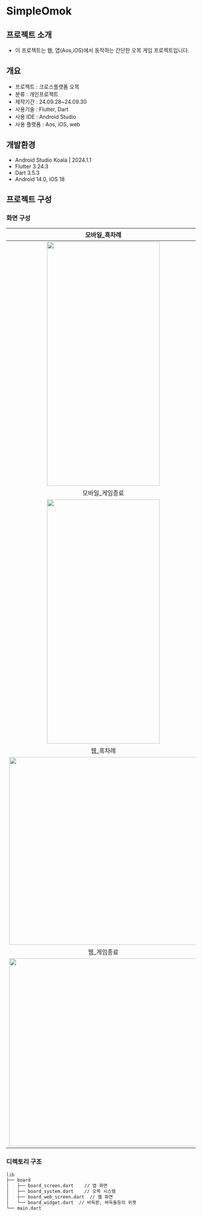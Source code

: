 # SimpleOmok

## 프로젝트 소개
- 이 프로젝트는 웹, 앱(Aos,iOS)에서 동작하는 간단한 오목 게임 프로젝트입니다.

## 개요
- 프로젝트 : 크로스플랫폼 오목
- 분류 : 개인프로젝트
- 제작기간 : 24.09.28~24.09.30
- 사용기술 : Flutter, Dart
- 사용 IDE : Android Studio
- 사용 플랫폼 : Aos, iOS, web

## 개발환경
- Android Studio Koala | 2024.1.1
- Flutter 3.24.3
- Dart 3.5.3
- Android 14.0, iOS 18

## 프로젝트 구성
### 화면 구성
|모바일_흑차례|모바일_백차례|
|:---:|:---:|
|<img src = "https://github.com/user-attachments/assets/c0e83204-6107-4795-8ea0-1b323c10f1cb" width="300" height="650">|<img src = "https://github.com/user-attachments/assets/105e25ef-3038-4c36-ba51-7b520466f71c" width="300" height="650">|
|모바일_게임종료||
|<img src = "https://github.com/user-attachments/assets/87c387f8-179e-4b9c-b923-b6dc1e182fd4" width="300" height="650">||
|웹_흑차례|웹_백차례|
|<img src = "https://github.com/user-attachments/assets/15e7e3f8-4677-4763-ae98-bb98fcb776a8" width="500" height="500">|<img src = "https://github.com/user-attachments/assets/655c1969-a1d9-4729-ad5a-bae103f08854" width="500" height="500">|
|웹_게임종료|웹_반응형크기조절(최대 700x700, 최소 300x300)|
|<img src = "https://github.com/user-attachments/assets/62f63257-ee5c-496f-9194-34013dad5c72" width="500" height="500">|<img src = "https://github.com/user-attachments/assets/47ab1490-099c-4d7d-9661-5d2bcf8dab5e" width="500" height="500">|

### 디렉토리 구조

```sh
lib
├── board
│   ├── board_screen.dart    // 앱 화면
│   ├── board_system.dart    // 오목 시스템
│   ├── board_web_screen.dart  // 웹 화면
│   └── board_widget.dart  // 바둑판, 바둑돌등의 위젯
└── main.dart
```

